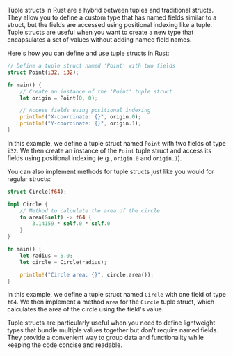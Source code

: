Tuple structs in Rust are a hybrid between tuples and traditional structs. They allow you to define a custom type that has named fields similar to a struct, but the fields are accessed using positional indexing like a tuple. Tuple structs are useful when you want to create a new type that encapsulates a set of values without adding named field names.

Here's how you can define and use tuple structs in Rust:

```rust
// Define a tuple struct named 'Point' with two fields
struct Point(i32, i32);

fn main() {
    // Create an instance of the 'Point' tuple struct
    let origin = Point(0, 0);

    // Access fields using positional indexing
    println!("X-coordinate: {}", origin.0);
    println!("Y-coordinate: {}", origin.1);
}
```

In this example, we define a tuple struct named `Point` with two fields of type `i32`. We then create an instance of the `Point` tuple struct and access its fields using positional indexing (e.g., `origin.0` and `origin.1`).

You can also implement methods for tuple structs just like you would for regular structs:

```rust
struct Circle(f64);

impl Circle {
    // Method to calculate the area of the circle
    fn area(&self) -> f64 {
        3.14159 * self.0 * self.0
    }
}

fn main() {
    let radius = 5.0;
    let circle = Circle(radius);

    println!("Circle area: {}", circle.area());
}
```

In this example, we define a tuple struct named `Circle` with one field of type `f64`. We then implement a method `area` for the `Circle` tuple struct, which calculates the area of the circle using the field's value.

Tuple structs are particularly useful when you need to define lightweight types that bundle multiple values together but don't require named fields. They provide a convenient way to group data and functionality while keeping the code concise and readable.
